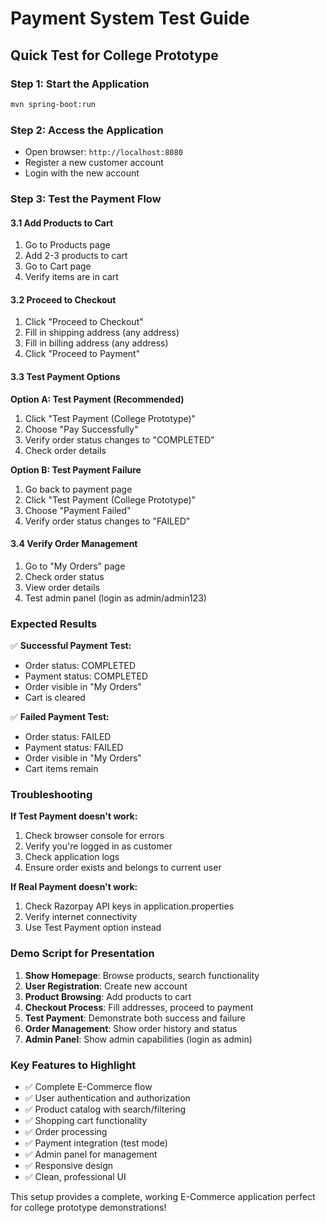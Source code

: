 # Payment System Test Guide

## Quick Test for College Prototype

### Step 1: Start the Application
```bash
mvn spring-boot:run
```

### Step 2: Access the Application
- Open browser: `http://localhost:8080`
- Register a new customer account
- Login with the new account

### Step 3: Test the Payment Flow

#### 3.1 Add Products to Cart
1. Go to Products page
2. Add 2-3 products to cart
3. Go to Cart page
4. Verify items are in cart

#### 3.2 Proceed to Checkout
1. Click "Proceed to Checkout"
2. Fill in shipping address (any address)
3. Fill in billing address (any address)
4. Click "Proceed to Payment"

#### 3.3 Test Payment Options

**Option A: Test Payment (Recommended)**
1. Click "Test Payment (College Prototype)"
2. Choose "Pay Successfully"
3. Verify order status changes to "COMPLETED"
4. Check order details

**Option B: Test Payment Failure**
1. Go back to payment page
2. Click "Test Payment (College Prototype)"
3. Choose "Payment Failed"
4. Verify order status changes to "FAILED"

#### 3.4 Verify Order Management
1. Go to "My Orders" page
2. Check order status
3. View order details
4. Test admin panel (login as admin/admin123)

### Expected Results

✅ **Successful Payment Test:**
- Order status: COMPLETED
- Payment status: COMPLETED
- Order visible in "My Orders"
- Cart is cleared

✅ **Failed Payment Test:**
- Order status: FAILED
- Payment status: FAILED
- Order visible in "My Orders"
- Cart items remain

### Troubleshooting

**If Test Payment doesn't work:**
1. Check browser console for errors
2. Verify you're logged in as customer
3. Check application logs
4. Ensure order exists and belongs to current user

**If Real Payment doesn't work:**
1. Check Razorpay API keys in application.properties
2. Verify internet connectivity
3. Use Test Payment option instead

### Demo Script for Presentation

1. **Show Homepage**: Browse products, search functionality
2. **User Registration**: Create new account
3. **Product Browsing**: Add products to cart
4. **Checkout Process**: Fill addresses, proceed to payment
5. **Test Payment**: Demonstrate both success and failure
6. **Order Management**: Show order history and status
7. **Admin Panel**: Show admin capabilities (login as admin)

### Key Features to Highlight

- ✅ Complete E-Commerce flow
- ✅ User authentication and authorization
- ✅ Product catalog with search/filtering
- ✅ Shopping cart functionality
- ✅ Order processing
- ✅ Payment integration (test mode)
- ✅ Admin panel for management
- ✅ Responsive design
- ✅ Clean, professional UI

This setup provides a complete, working E-Commerce application perfect for college prototype demonstrations!
